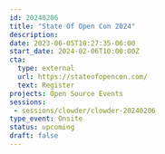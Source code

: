 ```yaml
---
id: 20240206
title: "State Of Open Con 2024"
description: 
date: 2023-06-05T10:27:35-06:00
start_date: 2024-02-06T10:00:00Z
cta: 
  type: external
  url: https://stateofopencon.com/
  text: Register
projects: Open Source Events
sessions: 
 - sessions/clowder/clowder-20240206
type_event: Onsite
status: upcoming
draft: false
---
```


